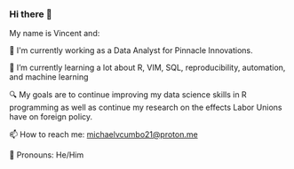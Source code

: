 ### Hi there 👋

<!--
**VtheRtech/VtheRTech** is a ✨ _special_ ✨ repository because its `README.md` (this file) appears on your GitHub profile.

Here are some ideas to get you started:

- 🔭 I’m currently working on ...
- 🌱 I’m currently learning ...
- 👯 I’m looking to collaborate on ...
- 🤔 I’m looking for help with ...
- 💬 Ask me about ...
- 📫 How to reach me: ...
- 😄 Pronouns: ...
- ⚡ Fun fact: ...
-->
My name is Vincent and: 


🔭 I'm currently working as a Data Analyst for Pinnacle Innovations.


🌱 I’m currently learning a lot about R, VIM, SQL, reproducibility, automation, and machine learning



🔍 My goals are to continue improving my data science skills in R programming as well as continue my research on the effects Labor Unions have on foreign policy.

📫 How to reach me: michaelvcumbo21@proton.me


🌈 Pronouns: He/Him

